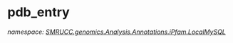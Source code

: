 ﻿# pdb_entry
_namespace: [SMRUCC.genomics.Analysis.Annotations.iPfam.LocalMySQL](./index.md)_






